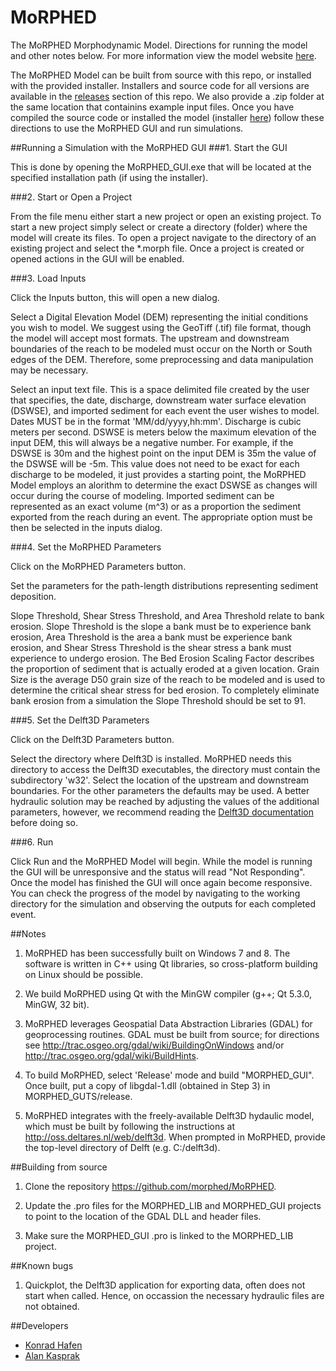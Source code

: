 MoRPHED
=================

The MoRPHED Morphodynamic Model. Directions for running the model and other notes below.
For more information view the model website [here](http://morphed.joewheaton.org/).

The MoRPHED Model can be built from source with this repo, or installed with the provided installer. Installers and source code for all versions are available in the [releases](https://github.com/morphed/MoRPHED/releases) section of this repo.
We also provide a .zip folder at the same location that containins example input files. 
Once you have compiled the source code or installed the model (installer [here](https://github.com/morphed/MoRPHED/releases)) follow these directions to use the MoRPHED GUI and run simulations.

##Running a Simulation with the MoRPHED GUI
###1. Start the GUI

This is done by opening the MoRPHED_GUI.exe that will be located at the specified installation path (if using the installer).

###2. Start or Open a Project

From the file menu either start a new project or open an existing project. To start a new project simply select or create a directory (folder) where the model will create its files. To open a project navigate to the directory of an existing project and select the *.morph file. Once a project is created or opened actions in the GUI will be enabled. 

###3. Load Inputs

Click the Inputs button, this will open a new dialog. 

Select a Digital Elevation Model (DEM) representing the initial conditions you wish to model. We suggest using the GeoTiff (.tif) file format, though the model will accept most formats. The upstream and downstream boundaries of the reach to be modeled must occur on the North or South edges of the DEM. Therefore, some preprocessing and data manipulation may be necessary.


Select an input text file. This is a space delimited file created by the user that specifies, the date, discharge, downstream water surface elevation (DSWSE), and imported sediment for each event the user wishes to model. Dates MUST be in the format 'MM/dd/yyyy,hh:mm'. Discharge is cubic meters per second. DSWSE is meters below the maximum elevation of the input DEM, this will always be a negative number. For example, if the DSWSE is 30m and the highest point on the input DEM is 35m the value of the DSWSE will be -5m. This value does not need to be exact for each discharge to be modeled, it just provides a starting point, the MoRPHED Model employs an alorithm to determine the exact DSWSE as changes will occur during the course of modeling. Imported sediment can be represented as an exact volume (m^3) or as a proportion the sediment exported from the reach during an event. The appropriate option must be then be selected in the inputs dialog.

###4. Set the MoRPHED Parameters

Click on the MoRPHED Parameters button.

Set the parameters for the path-length distributions representing sediment deposition.

Slope Threshold, Shear Stress Threshold, and Area Threshold relate to bank erosion. Slope Threshold is the slope a bank must be to experience bank erosion, Area Threshold is the area a bank must be experience bank erosion, and Shear Stress Threshold is the shear stress a bank must experience to undergo erosion. The Bed Erosion Scaling Factor describes the proportion of sediment that is actually eroded at a given location. Grain Size is the average D50 grain size of the reach to be modeled and is used to determine the critical shear stress for bed erosion. To completely eliminate bank erosion from a simulation the Slope Threshold should be set to 91.

###5. Set the Delft3D Parameters

Click on the Delft3D Parameters button.

Select the directory where Delft3D is installed. MoRPHED needs this directory to access the Delft3D executables, the directory must contain the subdirectory 'w32'. Select the location of the upstream and downstream boundaries. For the other parameters the defaults may be used. A better hydraulic solution may be reached by adjusting the values of the additional parameters, however, we recommend reading the [Delft3D documentation](http://oss.deltares.nl/documents/183920/185723/Delft3D-FLOW_User_Manual.pdf) before doing so.

###6. Run

Click Run and the MoRPHED Model will begin. While the model is running the GUI will be unresponsive and the status will read "Not Responding". Once the model has finished the GUI will once again become responsive. You can check the progress of the model by navigating to the working directory for the simulation and observing the outputs for each completed event.

##Notes

1. MoRPHED has been successfully built on Windows 7 and 8. The software is written in C++ using Qt libraries, so cross-platform building on Linux should be possible.

2. We build MoRPHED using Qt with the MinGW compiler (g++; Qt 5.3.0, MinGW, 32 bit).

3. MoRPHED leverages Geospatial Data Abstraction Libraries (GDAL) for geoprocessing routines. GDAL must be built from source; for directions see http://trac.osgeo.org/gdal/wiki/BuildingOnWindows and/or http://trac.osgeo.org/gdal/wiki/BuildHints.

4. To build MoRPHED, select 'Release' mode and build "MORPHED_GUI". Once built, put a copy of libgdal-1.dll (obtained in Step 3) in MORPHED_GUTS/release.

5. MoRPHED integrates with the freely-available Delft3D hydaulic model, which must be built by following the instructions at http://oss.deltares.nl/web/delft3d. When prompted in MoRPHED, provide the top-level directory of Delft (e.g. C:/delft3d).

##Building from source

1. Clone the repository https://github.com/morphed/MoRPHED.

2. Update the .pro files for the MORPHED_LIB and MORPHED_GUI projects to point to the location of the GDAL DLL and header files.

3. Make sure the MORPHED_GUI .pro is linked to the MORPHED_LIB project.

##Known bugs

1. Quickplot, the Delft3D application for exporting data, often does not start when called. Hence, on occassion the necessary hydraulic files are not obtained.

##Developers
* [Konrad Hafen](https://github.com/khafen74)
* [Alan Kasprak](http://www.alankasprak.org)
